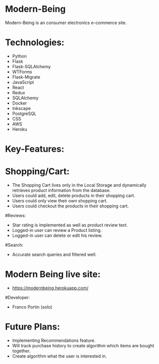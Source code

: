 # Modern-Being

Modern-Being is an consumer electronics e-commerce site.

# Technologies:
* Python
* Flask
* Flask-SQLAlchemy
* WTForms
* Flask-Migrate
* JavaScript
* React
* Redux
* SQLAlchemy
* Docker
* Inkscape
* PostgreSQL
* CSS
* AWS
* Heroku


# Key-Features:

# Shopping/Cart:
* The Shopping Cart lives only in the Local Storage and dynamically retrieves product information from the database.
* Users could add, edit, delete products in their shopping cart.
* Users could only view their own shopping cart.
* Users could checkout the products in their shopping cart.

#Reviews:
* Star rating is implemented as well as product review text.
* Logged-in user can review a Product listing.
* Logged-in user can delete or edit his review.

#Search: 
* Accurate search queries and filtered well.


# Modern Being live site:
* https://modernbeing.herokuapp.com/

#Developer:
* Franco Portin (solo)

# Future Plans:
* Implementing Recommendations feature.
* Will track purchase history to create algorithm which items are bought together.
* Create algorithm what the user is interested in.
